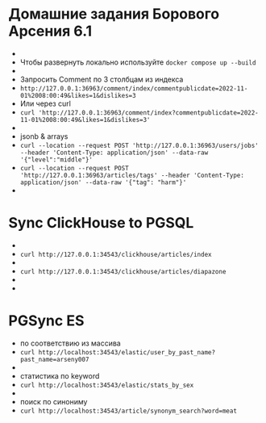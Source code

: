 # Домашние задания Борового Арсения 6.1
+ 
+ Чтобы развернуть локально используйте `docker compose up --build`
+ 
+ Запросить Comment по 3 столбцам из индекса
+ `http://127.0.0.1:36963/comment/index/commentpublicdate=2022-11-01%2008:00:49&likes=1&dislikes=3`
+ Или через curl
+ `curl 'http://127.0.0.1:36963/comment/index?commentpublicdate=2022-11-01%2008:00:49&likes=1&dislikes=3'`
+ 
+ jsonb & arrays
+ `curl --location --request POST 'http://127.0.0.1:36963/users/jobs' --header 'Content-Type: application/json' --data-raw '{"level":"middle"}'`
+ `curl --location --request POST 'http://127.0.0.1:36963/articles/tags' --header 'Content-Type: application/json' --data-raw '{"tag": "harm"}'`
+ 

# Sync ClickHouse to PGSQL
+ 
+ `curl http://127.0.0.1:34543/clickhouse/articles/index`
+
+ `curl http://127.0.0.1:34543/clickhouse/articles/diapazone`
+ 
+ 
# PGSync ES
+ по соответствию из массива
+ `curl http://localhost:34543/elastic/user_by_past_name?past_name=arseny007`
+ 
+ статистика по keyword
+ `curl http://localhost:34543/elastic/stats_by_sex`
+ 
+ поиск по синониму
+ `curl http://localhost:34543/article/synonym_search?word=meat`
